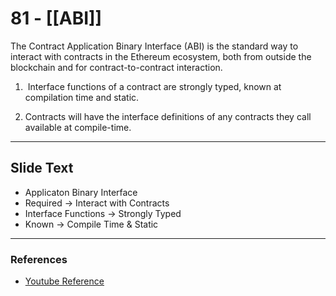 # 81 - [[ABI]]
The Contract Application Binary Interface (ABI) is the standard way to interact with contracts in the Ethereum ecosystem, both from outside the blockchain and for contract-to-contract interaction.

1.   Interface functions of a contract are strongly typed, known at compilation time and static.

2.  Contracts will have the interface definitions of any contracts they call available at compile-time.
___
## Slide Text
- Applicaton Binary Interface
- Required -> Interact with Contracts
- Interface Functions -> Strongly Typed
- Known -> Compile Time & Static 
___
### References
- [Youtube Reference](https://www.youtube.com/watch?v=I-TjCtjDs1M)